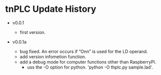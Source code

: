 # tnPLC Update History- v0.0.1    - first version.- v0.0.1a    - bug fixed. An error occurs if “Onn” is used for the LD operand.     - add version infometion function.    - add a debug mode for computer functions other than RaspberryPi.        - uss the -O option for python. 'python -O thplc.py sample.lad'.